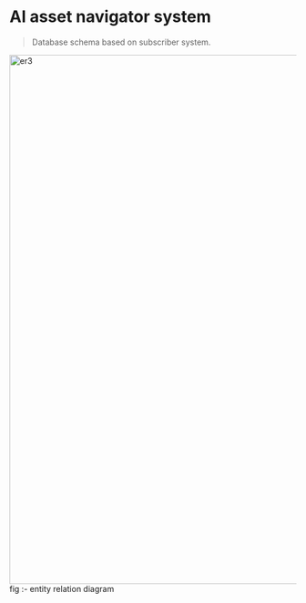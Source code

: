 # AI asset navigator system 

> Database schema based on subscriber system.

<img width="928" alt="er3" src="https://github.com/user-attachments/assets/e3710ae7-178a-4124-99cf-249ea87accb1">
fig :- entity relation diagram
